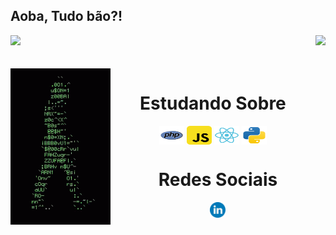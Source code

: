 ## Aoba, Tudo bão?!

<div>
  <img  height="180em" src="https://github-readme-stats.vercel.app/api?username=RobertAlvesVS&show_icons=true&theme=midnight-purple&include_all_commits=true&count_private=true"/>
  <img align="right" height="180em" src="https://github-readme-stats.vercel.app/api/top-langs/?username=RobertAlvesVS&layout=compact&langs_count=16&theme=midnight-purple"/>
</div>
<br>

<div  align="center"> 
  <div style="display: inline_block"><br>
    <img align="left" height="250" alt="coding-time" src="code.gif">
    <h1 align="center">Estudando Sobre</h1>
    <img align="center" height="30" width="40" alt="php-icon" src="php.svg">
    <img align="center" height="30" width="40" alt="js-icon" src="js.svg">
    <img align="center" height="30" width="40" alt="js-icon" src="react.svg">
    <img align="center" height="30" width="40" alt="js-icon" src="python.svg">
   </div>
  <h1 align="center">Redes Sociais</h1>
    <a href = "https://www.linkedin.com/in/robert-alves-316334226/">
      <img width="25" src="linkedin.svg">
    </a>
</div>
